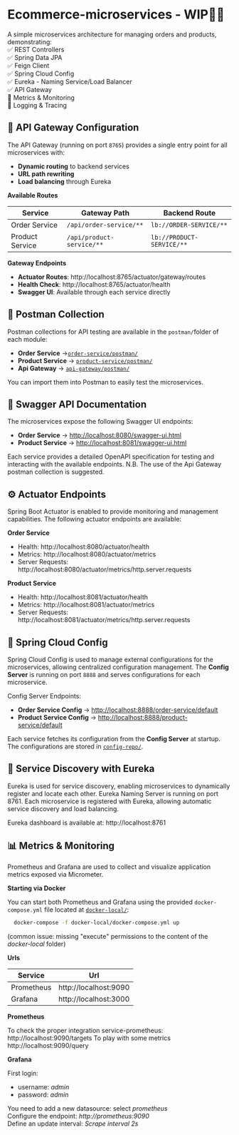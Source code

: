 # Ecommerce-microservices - WIP👨‍💻
A simple microservices architecture for managing orders and products, demonstrating:  
✅ REST Controllers  
✅ Spring Data JPA  
✅ Feign Client  
✅ Spring Cloud Config  
✅ Eureka - Naming Service/Load Balancer  
✅ API Gateway  
🚧 Metrics & Monitoring  
🚧 Logging & Tracing  


## 🌉 API Gateway Configuration
The API Gateway (running on port `8765`) provides a single entry point for all microservices with:
- **Dynamic routing** to backend services
- **URL path rewriting**
- **Load balancing** through Eureka

**Available Routes**

| Service        | Gateway Path                  | Backend Route                     |
|----------------|-------------------------------|-----------------------------------|
| Order Service  | `/api/order-service/**`       | `lb://ORDER-SERVICE/**`           |
| Product Service| `/api/product-service/**`     | `lb://PRODUCT-SERVICE/**`         |

**Gateway Endpoints**

- **Actuator Routes**: http://localhost:8765/actuator/gateway/routes
- **Health Check**: http://localhost:8765/actuator/health
- **Swagger UI**: Available through each service directly


## 📂 Postman Collection
Postman collections for API testing are available in the `postman/`folder of each module:

- **Order Service** →[`order-service/postman/`](order-service/postman/)
- **Product Service** → [`product-service/postman/`](product-service/postman/)
- **Api Gateway** → [`api-gateway/postman/`](api-gateway/postman/)

You can import them into Postman to easily test the microservices.


## 📜 Swagger API Documentation

The microservices expose the following Swagger UI endpoints:

- **Order Service** → [http://localhost:8080/swagger-ui.html](http://localhost:8080/swagger-ui.html)
- **Product Service** → [http://localhost:8081/swagger-ui.html](http://localhost:8081/swagger-ui.html)

Each service provides a detailed OpenAPI specification for testing and interacting with the available endpoints.
N.B. The use of the Api Gateway postman collection is suggested.


## ⚙️ Actuator Endpoints
Spring Boot Actuator is enabled to provide monitoring and management capabilities. The following actuator endpoints are available:

**Order Service**

- Health: http://localhost:8080/actuator/health
- Metrics: http://localhost:8080/actuator/metrics
- Server Requests: http://localhost:8080/actuator/metrics/http.server.requests

**Product Service**

- Health: http://localhost:8081/actuator/health
- Metrics: http://localhost:8081/actuator/metrics
- Server Requests: http://localhost:8081/actuator/metrics/http.server.requests


## 🔧 Spring Cloud Config
Spring Cloud Config is used to manage external configurations for the microservices, allowing centralized configuration management. The **Config Server** is running on port `8888` and serves configurations for each microservice.

Config Server Endpoints:
- **Order Service Config** → [http://localhost:8888/order-service/default](http://localhost:8888/order-service/default)
- **Product Service Config** → [http://localhost:8888/product-service/default](http://localhost:8888/product-service/default)

Each service fetches its configuration from the **Config Server** at startup. 
The configurations are stored in [`config-repo/`](config-repo).


## 🔄 Service Discovery with Eureka

Eureka is used for service discovery, enabling microservices to dynamically register and locate each other.
Eureka Naming Server is running on port 8761.
Each microservice is registered with Eureka, allowing automatic service discovery and load balancing.

Eureka dashboard is available at: http://localhost:8761


## 📊 Metrics & Monitoring
Prometheus and Grafana are used to collect and visualize application metrics exposed via Micrometer.

**Starting via Docker**

You can start both Prometheus and Grafana using the provided `docker-compose.yml` file located at [`docker-local/`](docker-local/):

```bash 
  docker-compose -f docker-local/docker-compose.yml up
```
(common issue: missing "execute" permissions to the content of the _docker-local_ folder)

**Urls**

| Service    | Url                   | 
|------------|-----------------------|
| Prometheus | http://localhost:9090 |
| Grafana    | http://localhost:3000 |

**Prometheus**

To check the proper integration service-prometheus: http://localhost:9090/targets
To play with some metrics http://localhost:9090/query

**Grafana**

First login:
- username: _admin_
- password: _admin_   

You need to add a new datasource: select _prometheus_  
Configure the endpoint: _http://prometheus:9090_    
Define an update interval: _Scrape interval 2s_  